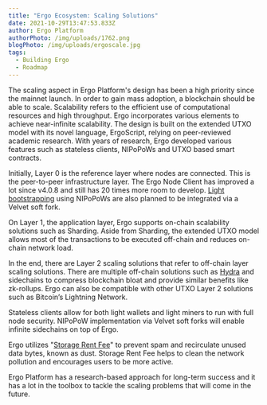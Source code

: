 ```yaml
---
title: "Ergo Ecosystem: Scaling Solutions"
date: 2021-10-29T13:47:53.833Z
author: Ergo Platform
authorPhoto: /img/uploads/1762.png
blogPhoto: /img/uploads/ergoscale.jpg
tags:
  - Building Ergo
  - Roadmap
---
```

<!--StartFragment-->

The scaling aspect in Ergo Platform's design has been a high priority since the mainnet launch. In order to gain mass adoption, a blockchain should be able to scale. Scalability refers to the efficient use of computational resources and high throughput. Ergo incorporates various elements to achieve near-infinite scalability. The design is built on the extended UTXO model with its novel language, ErgoScript, relying on peer-reviewed academic research. With years of research, Ergo developed various features such as stateless clients, NIPoPoWs and UTXO based smart contracts.



Initially, Layer 0 is the reference layer where nodes are connected. This is the peer-to-peer infrastructure layer. The Ergo Node Client has improved a lot since v4.0.8 and still has 20 times more room to develop. [Light bootstrapping](https://ergoplatform.org/en/blog/2021-07-19-mining-in-logarithmic-space-nipopow-power-and-ergo/) using NIPoPoWs are also planned to be integrated via a Velvet soft fork.



On Layer 1, the application layer, Ergo supports on-chain scalability solutions such as Sharding. Aside from Sharding, the extended UTXO model allows most of the transactions to be executed off-chain and reduces on-chain network load.



In the end, there are Layer 2 scaling solutions that refer to off-chain layer scaling solutions. There are multiple off-chain solutions such as [Hydra](https://iohk.io/en/research/library/papers/hydrafast-isomorphic-state-channels/) and sidechains to compress blockchain bloat and provide similar benefits like zk-rollups. Ergo can also be compatible with other UTXO Layer 2 solutions such as Bitcoin’s Lightning Network.



Stateless clients allow for both light wallets and light miners to run with full node security. NIPoPoW implementation via Velvet soft forks will enable infinite sidechains on top of Ergo. 



Ergo utilizes "[Storage Rent Fee](https://ergoplatform.org/en/blog/2021-07-09-cryptocurrency-fees-a-solution-to-unreasonable-state-growth/)" to prevent spam and recirculate unused data bytes, known as dust. Storage Rent Fee helps to clean the network pollution and encourages users to be more active.



Ergo Platform has a research-based approach for long-term success and it has a lot in the toolbox to tackle the scaling problems that will come in the future. 



<!--EndFragment-->